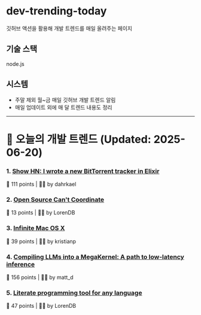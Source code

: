 # dev-trending-today
깃허브 액션을 활용해 개발 트렌드를 매일 올려주는 페이지

## 기술 스택
node.js
## 시스템
- 주말 제외 월~금 매일 깃허브 개발 트렌드 알림
- 매일 업데이트 외에 매 달 트렌드 내용도 정리
---

# 📰 오늘의 개발 트렌드 (Updated: 2025-06-20)

### 1. [Show HN: I wrote a new BitTorrent tracker in Elixir](https://github.com/Dahrkael/ExTracker)
💬 111 points | 🧑‍💻 by dahrkael

### 2. [Open Source Can't Coordinate](https://matklad.github.io/2025/05/20/open-source-cant-coordinate.html)
💬 13 points | 🧑‍💻 by LorenDB

### 3. [Infinite Mac OS X](https://blog.persistent.info/2025/03/infinite-mac-os-x.html)
💬 39 points | 🧑‍💻 by kristianp

### 4. [Compiling LLMs into a MegaKernel: A path to low-latency inference](https://zhihaojia.medium.com/compiling-llms-into-a-megakernel-a-path-to-low-latency-inference-cf7840913c17)
💬 156 points | 🧑‍💻 by matt_d

### 5. [Literate programming tool for any language](https://github.com/zyedidia/Literate)
💬 47 points | 🧑‍💻 by LorenDB


